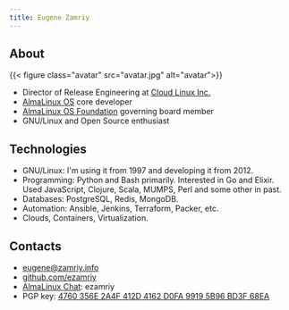 ```yaml
---
title: Eugene Zamriy
---
```


## About

{{< figure class="avatar" src="avatar.jpg" alt="avatar">}}

* Director of Release Engineering at [Cloud Linux Inc.](https://www.cloudlinux.com/)
* [AlmaLinux OS](https://almalinux.org/) core developer
* [AlmaLinux OS Foundation](https://almalinux.org/foundation/members/) governing board member
* GNU/Linux and Open Source enthusiast


## Technologies

* GNU/Linux: I'm using it from 1997 and developing it from 2012.
* Programming: Python and Bash primarily. Interested in Go and Elixir. Used JavaScript, Clojure, Scala, MUMPS, Perl and some other in past.
* Databases: PostgreSQL, Redis, MongoDB.
* Automation: Ansible, Jenkins, Terraform, Packer, etc.
* Clouds, Containers, Virtualization.


## Contacts

* [eugene@zamriy.info](mailto:eugene@zamriy.info)
* [github.com/ezamriy](https://github.com/ezamriy/)
* [AlmaLinux Chat](https://chat.almalinux.org/): ezamriy
* PGP key: [4760 356E 2A4F 412D 4162  D0FA 9919 5B96 BD3F 68EA](https://keyoxide.org/hkp/eugene@zamriy.info)
 